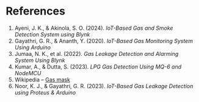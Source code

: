 # References

1. Ayeni, J. K., & Akinola, S. O. (2024). *IoT-Based Gas and Smoke Detection System using Blynk*
2. Gayathri, G. R., & Ananth, Y. (2020). *IoT-Based Gas Monitoring System Using Arduino*
3. Jumaa, N. K., et al. (2022). *Gas Leakage Detection and Alarming System Using Blynk*
4. Kumar, A., & Dutta, S. (2023). *LPG Gas Detection Using MQ-6 and NodeMCU*
5. Wikipedia – [Gas mask](https://en.wikipedia.org/wiki/Gas_mask)
6. Noor, K. J., & Gayathri, G. R. (2023). *IoT-Based Gas Leakage Detection using Proteus & Arduino*
